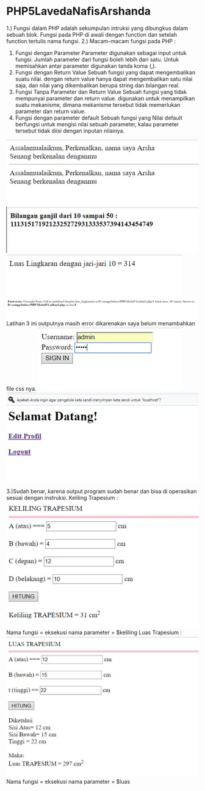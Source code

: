 # PHP5LavedaNafisArshanda
1.) Fungsi dalam PHP adalah sekumpulan intruksi yang dibungkus dalam sebuah blok. Fungsi pada PHP di awali dengan function dan setelah    function tertulis nama fungsi.
2.) Macam-macam fungsi pada PHP :
1. Fungsi dengan Parameter
Parameter digunakan sebagai input untuk fungsi. Jumlah parameter dari fungsi boleh lebih dari satu. Untuk memisahkan antar
parameter digunakan tanda koma (,).
2. Fungsi dengan Return Value
Sebuah fungsi yang dapat mengembalikan suatu nilai. dengan return value hanya dapat mengembalikan satu nilai saja, dan nilai yang dikembalikan berupa string dan bilangan real.
3. Fungsi Tanpa Parameter dan Return Value
Sebuah fungsi yang tidak mempunyai parameter dan return value. digunakan untuk menampilkan suatu mekanisme, dimana mekanisme tersebut tidak memerlukan parameter dan return value.
4. Fungsi dengan parameter default
Sebuah fungsi yang Nilai default berfungsi untuk mengisi nilai
sebuah parameter, kalau parameter tersebut tidak diisi dengan inputan nilainya.

![alt text](https://github.com/LavedaNafisArshanda/PHP5LavedaNafisArshanda/blob/master/1.JPG)
![alt text](https://github.com/LavedaNafisArshanda/PHP5LavedaNafisArshanda/blob/master/2.JPG)
![alt text](https://github.com/LavedaNafisArshanda/PHP5LavedaNafisArshanda/blob/master/3.JPG)
![alt text](https://github.com/LavedaNafisArshanda/PHP5LavedaNafisArshanda/blob/master/8.JPG)
Latihan 3 ini outputnya masih error dikarenakan saya belum menambahkan file css nya.
![alt text](https://github.com/LavedaNafisArshanda/PHP5LavedaNafisArshanda/blob/master/4.JPG)
![alt text](https://github.com/LavedaNafisArshanda/PHP5LavedaNafisArshanda/blob/master/5.JPG)

3.)Sudah benar, karena output program sudah benar dan bisa di operasikan sesuai dengan instruksi.
Keliling Trapesium : 
![alt text](https://github.com/LavedaNafisArshanda/PHP5LavedaNafisArshanda/blob/master/Keliling.JPG)
Nama fungsi = eksekusi nama parameter = $keliling
Luas Trapesium :
![alt text](https://github.com/LavedaNafisArshanda/PHP5LavedaNafisArshanda/blob/master/Luas.JPG)
Nama fungsi = eksekusi nama parameter = $luas

